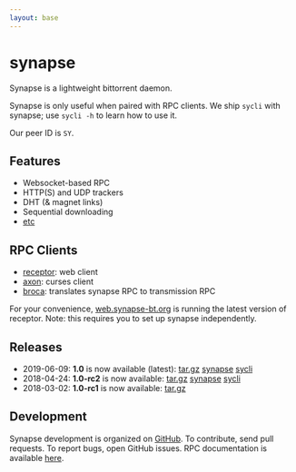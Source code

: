```yaml
---
layout: base
---
```


# synapse

Synapse is a lightweight bittorrent daemon.

Synapse is only useful when paired with RPC clients. We ship `sycli` with
synapse; use `sycli -h` to learn how to use it.

Our peer ID is `SY`.

## Features

- Websocket-based RPC
- HTTP(S) and UDP trackers
- DHT (& magnet links)
- Sequential downloading
- [etc](https://github.com/Luminarys/synapse/issues/1)

## RPC Clients

- [receptor](https://github.com/SirCmpwn/receptor): web client
- [axon](https://github.com/ParadoxSpiral/axon): curses client
- [broca](https://broca.synapse-bt.org): translates synapse RPC to transmission RPC

For your convenience, [web.synapse-bt.org](https://web.synapse-bt.org) is
running the latest version of receptor. Note: this requires you to set up
synapse independently.

## Releases
- 2019-06-09: **1.0** is now available (latest): [tar.gz](https://github.com/Luminarys/synapse/archive/1.0.tar.gz) [synapse](https://github.com/Luminarys/synapse/releases/download/1.0/synapse) [sycli](https://github.com/Luminarys/synapse/releases/download/1.0/sycli)
- 2018-04-24: **1.0-rc2** is now available: [tar.gz](https://github.com/Luminarys/synapse/archive/1.0-rc2.tar.gz) [synapse](https://github.com/Luminarys/synapse/releases/download/1.0-rc2/synapse) [sycli](https://github.com/Luminarys/synapse/releases/download/1.0-rc2/sycli)
- 2018-03-02: **1.0-rc1** is now available: [tar.gz](https://github.com/Luminarys/synapse/archive/1.0-rc1.tar.gz)

## Development

Synapse development is organized on
[GitHub](https://github.com/Luminarys/synapse). To contribute, send pull
requests. To report bugs, open GitHub issues. RPC documentation is available
[here](https://github.com/Luminarys/synapse/blob/master/doc/RPC).
